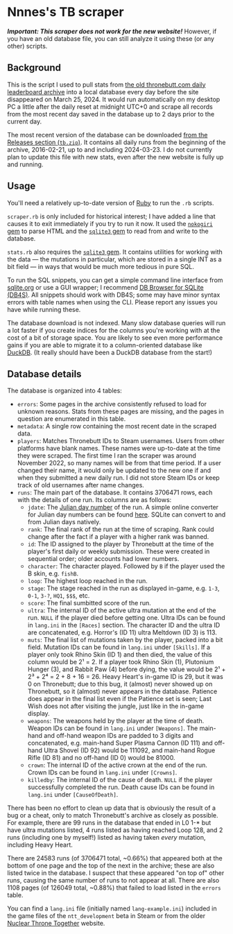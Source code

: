 # Nnnes's TB scraper

***Important: This scraper does not work for the new website!*** However, if you have an old database file, you can still analyze it using these (or any other) scripts.

## Background

This is the script I used to pull stats from [the old thronebutt.com daily leaderboard archive](https://web.archive.org/web/20230601165123/https://thronebutt.com/archive/26052023/1) into a local database every day before the site disappeared on March 25, 2024. It would run automatically on my desktop PC a little after the daily reset at midnight UTC+0 and scrape all records from the most recent day saved in the database up to 2 days prior to the current day.

The most recent version of the database can be downloaded [from the Releases section (`tb.zip`)](https://github.com/Nnnes/old-TB-scraper/releases/tag/2024-03-23). It contains all daily runs from the beginning of the archive, 2016-02-21, up to and including 2024-03-23. I do not currently plan to update this file with new stats, even after the new website is fully up and running.

## Usage

You'll need a relatively up-to-date version of [Ruby](https://www.ruby-lang.org/en/) to run the `.rb` scripts.

`scraper.rb` is only included for historical interest; I have added a line that causes it to exit immediately if you try to run it now. It used the [`nokogiri` gem](https://rubygems.org/gems/nokogiri) to parse HTML and the [`sqlite3` gem](https://rubygems.org/gems/sqlite3) to read from and write to the database.

`stats.rb` also requires the [`sqlite3` gem](https://rubygems.org/gems/sqlite3). It contains utilities for working with the data — the mutations in particular, which are stored in a single INT as a bit field — in ways that would be much more tedious in pure SQL.

To run the SQL snippets, you can get a simple command line interface from [sqlite.org](https://sqlite.org/download.html) or use a GUI wrapper; I recommend [DB Browser for SQLite (DB4S)](https://sqlitebrowser.org). All snippets should work with DB4S; some may have minor syntax errors with table names when using the CLI. Please report any issues you have while running these.

The database download is not indexed. Many slow database queries will run a lot faster if you create indices for the columns you're working with at the cost of a bit of storage space. You are likely to see even more performance gains if you are able to migrate it to a column-oriented database like [DuckDB](https://duckdb.org). (It really should have been a DuckDB database from the start!)

## Database details

The database is organized into 4 tables:

* `errors`: Some pages in the archive consistently refused to load for unknown reasons. Stats from these pages are missing, and the pages in question are enumerated in this table.
* `metadata`: A single row containing the most recent date in the scraped data.
* `players`: Matches Thronebutt IDs to Steam usernames. Users from other platforms have blank names. These names were up-to-date at the time they were scraped. The first time I ran the scraper was around November 2022, so many names will be from that time period. If a user changed their name, it would only be updated to the new one if and when they submitted a new daily run. I did not store Steam IDs or keep track of old usernames after name changes.
* `runs`: The main part of the database. It contains 3706471 rows, each with the details of one run. Its columns are as follows:
  * `jdate`: The [Julian day number](https://en.wikipedia.org/wiki/Julian_day) of the run. A simple online converter for Julian day numbers can be found [here](https://ssd.jpl.nasa.gov/tools/jdc/#/jd). SQLite can convert to and from Julian days natively.
  * `rank`: The final rank of the run at the time of scraping. Rank could change after the fact if a player with a higher rank was banned.
  * `id`: The ID assigned to the player by Thronebutt at the time of the player's first daily or weekly submission. These were created in sequential order; older accounts had lower numbers.
  * `character`: The character played. Followed by `B` if the player used the B skin, e.g. `fishB`.
  * `loop`: The highest loop reached in the run.
  * `stage`: The stage reached in the run as displayed in-game, e.g. `1-3`, `0-1`, `3-?`, `HQ1`, `$$$`, etc.
  * `score`: The final sumbitted score of the run.
  * `ultra`: The internal ID of the active ultra mutation at the end of the run. `NULL` if the player died before getting one. Ultra IDs can be found in `lang.ini` in the `[Races]` section. The character ID and the ultra ID are concatenated, e.g. Horror's (ID 11) ultra Meltdown (ID 3) is 113.
  * `muts`: The final list of mutations taken by the player, packed into a bit field. Mutation IDs can be found in `lang.ini` under `[Skills]`. If a player only took Rhino Skin (ID 1) and then died, the value of this column would be 2¹ = 2. If a player took Rhino Skin (1), Plutonium Hunger (3), and Rabbit Paw (4) before dying, the value would be 2¹ + 2³ + 2⁴ = 2 + 8 + 16 = 26. Heavy Heart's in-game ID is 29, but it was 0 on Thronebutt; due to this bug, it (almost) never showed up on Thronebutt, so it (almost) never appears in the database. Patience does appear in the final list even if the Patience set is seen; Last Wish does not after visiting the jungle, just like in the in-game display.
  * `weapons`: The weapons held by the player at the time of death. Weapon IDs can be found in `lang.ini` under `[Weapons]`. The main-hand and off-hand weapon IDs are padded to 3 digits and concatenated, e.g. main-hand Super Plasma Cannon (ID 111) and off-hand Ultra Shovel (ID 92) would be 111092, and main-hand Rogue Rifle (ID 81) and no off-hand (ID 0) would be 81000.
  * `crown`: The internal ID of the active crown at the end of the run. Crown IDs can be found in `lang.ini` under `[Crowns]`.
  * `killedby`: The internal ID of the cause of death. `NULL` if the player successfully completed the run. Death cause IDs can be found in `lang.ini` under `[CauseOfDeath]`.

There has been no effort to clean up data that is obviously the result of a bug or a cheat, only to match Thronebutt's archive as closely as possible. For example, there are 99 runs in the database that ended in L0 1-* but have ultra mutations listed, 4 runs listed as having reached Loop 128, and 2 runs (including one by myself!) listed as having taken *every* mutation, including Heavy Heart.

There are 24583 runs (of 3706471 total, ~0.66%) that appeared both at the bottom of one page and the top of the next in the archive; these are also listed twice in the database. I suspect that these appeared "on top of" other runs, causing the same number of runs to not appear at all. There are also 1108 pages (of 126049 total, ~0.88%) that failed to load listed in the `errors` table.

You can find a `lang.ini` file (initially named `lang-example.ini`) included in the game files of the `ntt_development` beta in Steam or from the older [Nuclear Throne Together](https://yellowafterlife.itch.io/nuclear-throne-together) website.

